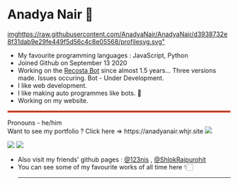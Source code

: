 # Anadya Nair 🚀
<imghttps://raw.githubusercontent.com/AnadyaNair/AnadyaNair/d3938732e8f31dab9e29fe449f5d56c4c8e05568/profilesvg.svg">
<!-- <img src = "https://github.com/AnadyaNair/AnadyaNair/blob/main/github-profile-banner.jpg" alt="loading..."> -->


* My favourite programming languages : JavaScript, Python
 * Joined Github on September 13 2020
 * Working on the [Recosta Bot](https://github.com/AnadyaNair/Anadya-s-AI-Recosta-Bot) since almost 1.5 years... Three versions made. Issues occuring. Bot - Under Development.
 * I like web development.
 * I like making auto programmes like bots. 🌟
 * Working on my website.
<hr style="border:2px solid tomato">
 Pronouns - he/him <br>
 Want to see my portfolio ? Click here => https://anadyanair.whjr.site

<img src = "https://github-readme-stats.vercel.app/api?username=AnadyaNair&&show_icons=true&title_color=ffffff&icon_color=bb2acf&text_color=daf7dc&bg_color=151515">

<img src = "https://img.shields.io/github/followers/AnadyaNair?style=social"> <img src = "https://img.shields.io/badge/Official%20Anadya%20Nair%20github%20page-%E2%9C%94-green">

* Also visit my friends' github pages : [@123nis](https://github.com/123nis) , [@ShlokRajpurohit](https://github.com/ShlokRajpurohit)
* You can see some of my favourite works of all time here 👇🏻 <hr>
<!--
**AnadyaNair/AnadyaNair** is a ✨ _special_ ✨ repository because its `README.md` (this file) appears on your GitHub profile.
*/
